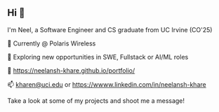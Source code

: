 ## Hi 👋


I'm Neel, a Software Engineer and CS graduate from UC Irvine (CO'25)

💼 Currently @ Polaris Wireless

💬 Exploring new opportunities in SWE, Fullstack or AI/ML roles

🔗 https://neelansh-khare.github.io/portfolio/

📫 kharen@uci.edu or https://wwww.linkedin.com/in/neelansh-khare

Take a look at some of my projects and shoot me a message!

